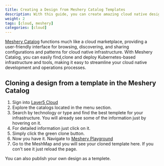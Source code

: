 ```yaml
---
title: Creating a Design from Meshery Catalog Templates
description: With this guide, you can create amazing cloud native designs for your infrastructure from already avaliable templetes in the meshery catalog. 
weight: 2
tags: [cloud, meshery]
categories: [cloud]
---
```


[Meshery Catalog](https://meshery.layer5.io/catalog) functions much like a cloud marketplace, providing a user-friendly interface for browsing, discovering, and sharing configurations and patterns for cloud native infrastructure. With Meshery Catalog, you can easily find,clone and deploy Kubernetes-based infrastructure and tools, making it easy to streamline your cloud native development and operations processes.

##  Cloning a design from a template in the Meshery Catalog

1. Sign into [Layer5 Cloud](https://meshery.layer5.io)
2. Explore the catalogs located in the menu section.
3. Search by technology or type and find the best templete for your infrastructure. You will already see some of the information just by hovering on it.
4. For detailed information just click on it.
5. Simply click the green clone button.
6. Now you have it. Navigate to [Meshery Playground](https://playground.meshery.io/)
7. Go to the MeshMap and you will see your cloned template here. If you con't see it just reload the page.

You can also publish your own design as a templete.